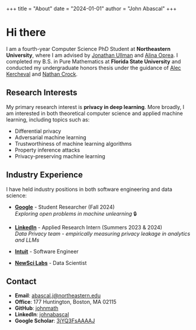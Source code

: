 +++
title = "About"
date = "2024-01-01"
author = "John Abascal"
+++

# Hi there

I am a fourth-year Computer Science PhD Student at **Northeastern University**, where I am advised by [Jonathan Ullman](https://www.ccs.neu.edu/home/jullman/) and [Alina Oprea](https://www.ccs.neu.edu/home/alina/). I completed my B.S. in Pure Mathematics at **Florida State University** and conducted my undergraduate honors thesis under the guidance of [Alec Kercheval](https://www.math.fsu.edu/~kercheva/) and [Nathan Crock](https://www.sc.fsu.edu/people?uid=ndc08).

## Research Interests

My primary research interest is **privacy in deep learning**. More broadly, I am interested in both theoretical computer science and applied machine learning, including topics such as:

- Differential privacy
- Adversarial machine learning  
- Trustworthiness of machine learning algorithms
- Property inference attacks
- Privacy-preserving machine learning

## Industry Experience

I have held industry positions in both software engineering and data science:

- **[Google](https://about.google/)** - Student Researcher (Fall 2024)  
  *Exploring open problems in machine unlearning* 🔒

- **[LinkedIn](https://about.linkedin.com/)** - Applied Research Intern (Summers 2023 & 2024)  
  *Data Privacy team - empirically measuring privacy leakage in analytics and LLMs*

- **[Intuit](https://www.intuit.com/)** - Software Engineer

- **[NewSci Labs](https://labs.newsci.ai/)** - Data Scientist

## Contact

- **Email**: abascal.j@northeastern.edu
- **Office**: 177 Huntington, Boston, MA 02115
- **GitHub**: [johnmath](https://github.com/johnmath)
- **LinkedIn**: [johnabascal](https://linkedin.com/in/johnabascal)
- **Google Scholar**: [3jYQ3FsAAAAJ](https://scholar.google.com/citations?user=3jYQ3FsAAAAJ&hl)